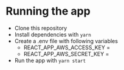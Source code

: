 # Running the app
- Clone this repository
- Install dependencies with `yarn`
- Create a .env file with following variables
  - REACT_APP_AWS_ACCESS_KEY = <AWS Access Key Id of IAM User with access to Amazon Rekognition>
  - REACT_APP_AWS_SECRET_KEY = <AWS Secret Key Id of IAM USER>
- Run the app with `yarn start`
